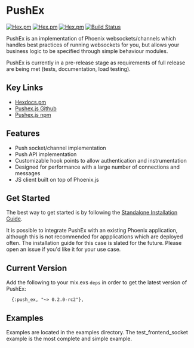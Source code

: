 # PushEx

[![Hex.pm](https://img.shields.io/hexpm/v/push_ex.svg)](https://hex.pm/packages/push_ex)
[![Hex.pm](https://img.shields.io/hexpm/dt/push_ex.svg)](https://hex.pm/packages/push_ex)
[![Hex.pm](https://img.shields.io/hexpm/l/push_ex.svg)](https://github.com/pushex-project/pushex/blob/master/LICENSE)
[![Build Status](https://travis-ci.org/pushex-project/pushex.svg?branch=master)](https://travis-ci.org/pushex-project/pushex)

PushEx is an implementation of Phoenix websockets/channels which handles best practices of running websockets for you, but allows your business logic to be specified through simple behaviour modules.

PushEx is currently in a pre-release stage as requirements of full release are being met (tests, documentation, load testing).

## Key Links

- [Hexdocs.pm](https://hexdocs.pm/push_ex)
- [Pushex.js Github](https://github.com/pushex-project/pushex.js)
- [Pushex.js npm](https://www.npmjs.com/package/pushex.js)

## Features

- Push socket/channel implementation
- Push API implementation
- Customizable hook points to allow authentication and instrumentation
- Designed for performance with a large number of connections and messages
- JS client built on top of Phoenix.js

## Get Started

The best way to get started is by following the [Standalone Installation Guide](https://hexdocs.pm/push_ex/standalone.html).

It is possible to integrate PushEx with an existing Phoenix application, although this is not recommended for appplications which are deployed often. The installation guide for this case is slated for the future. Please open an issue if you'd like it for your use case.

## Current Version

Add the following to your mix.exs `deps` in order to get the latest version of PushEx:

```
  {:push_ex, "~> 0.2.0-rc2"},
```

## Examples

Examples are located in the examples directory. The test_frontend_socket example is the most complete and simple example.

